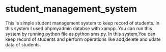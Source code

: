 # student_management_system
This is simple student management system to keep record of students.
In this system I used phpmyadmin databse with xampp.
You can run this system by running python file as python sms.py.
In this system,You can keep record of students and perform operations like add,delete and udate data of students.
